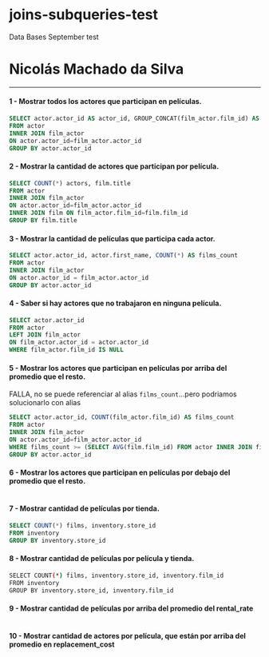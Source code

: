 # joins-subqueries-test
Data Bases September test

# Nicolás Machado da Silva
---

 #### 1 - Mostrar todos los actores que participan en películas.
```sql
SELECT actor.actor_id AS actor_id, GROUP_CONCAT(film_actor.film_id) AS films_ids
FROM actor 
INNER JOIN film_actor
ON actor.actor_id=film_actor.actor_id
GROUP BY actor.actor_id
```
 #### 2 - Mostrar la cantidad de actores que participan por película.
```sql
SELECT COUNT(*) actors, film.title
FROM actor
INNER JOIN film_actor
ON actor.actor_id=film_actor.actor_id 
INNER JOIN film ON film_actor.film_id=film.film_id
GROUP BY film.title
```
#### 3 - Mostrar la cantidad de películas que participa cada actor.
```sql
SELECT actor.actor_id, actor.first_name, COUNT(*) AS films_count
FROM actor
INNER JOIN film_actor
ON actor.actor_id = film_actor.actor_id
GROUP BY actor.actor_id
```
#### 4 - Saber si hay actores que no trabajaron en ninguna película. 
```sql
SELECT actor.actor_id
FROM actor
LEFT JOIN film_actor
ON film_actor.actor_id = actor.actor_id
WHERE film_actor.film_id IS NULL
```
#### 5 - Mostrar los actores que participan en películas por arriba del promedio que el resto.
FALLA, no se puede referenciar al alias `films_count`...pero podriamos solucionarlo con alias
```sql
SELECT actor.actor_id, COUNT(film_actor.film_id) AS films_count
FROM actor
INNER JOIN film_actor
ON actor.actor_id=film_actor.actor_id
WHERE films_count >= (SELECT AVG(film.film_id) FROM actor INNER JOIN film_actor ON actor.actor_id=film_actor.actor_id)
GROUP BY actor.actor_id
```
#### 6 - Mostrar los actores que participan en películas por debajo del promedio que el resto.
```bash

```
#### 7 - Mostrar cantidad de películas por tienda.
```sql
SELECT COUNT(*) films, inventory.store_id
FROM inventory
GROUP BY inventory.store_id
```
#### 8 - Mostrar cantidad de películas por película y tienda.
```bash
SELECT COUNT(*) films, inventory.store_id, inventory.film_id
FROM inventory
GROUP BY inventory.store_id, inventory.film_id
```
#### 9 - Mostrar cantidad de películas por arriba del promedio del rental_rate
```bash

```

#### 10 - Mostrar cantidad de actores por película, que están por arriba del promedio en replacement_cost
